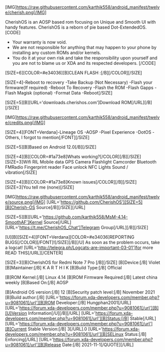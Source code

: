 [IMG]https://raw.githubusercontent.com/karthik558/android_manifest/twelve/cherish.png[/IMG]

CherishOS is an AOSP based rom focusing on Unique and Smooth UI with handy features. CherishOS is a reborn of pie based Dot-ExtendedOS.
[CODE]
* Your warranty is now void.
* We are not responsible for anything that may happen to your phone by installing any custom ROMs and/or kernels.
* You do it at your own risk and take the responsibility upon yourself and you are not to blame us or XDA and its respected developers.
[/CODE]


[SIZE=6][COLOR=#e34036][B]CLEAN FLASH :[/B][/COLOR][/SIZE]

[SIZE=4]-Reboot to recovery 
-Take Backup (Not Necessary)
-Flash your firmware(If required)
-Reboot To Recovery
-Flash the ROM
-Flash Gapps
-Flash Magisk (optional)
-Format Data
-Reboot[/SIZE]


[SIZE=5][B][URL='downloads.cherishos.com']Download ROM[/URL][/B][/SIZE]

[IMG]https://raw.githubusercontent.com/karthik558/android_manifest/twelve/credits.png[/IMG]

[SIZE=4][FONT=Verdana]-Lineage OS
-AOSP
-Pixel Experience
-DotOS
-Others, I forgot to mention[/FONT][/SIZE]

[SIZE=5][B]Based on Android 12.0[/B][/SIZE]

[SIZE=4][B][COLOR=#1a73e8]Whats working?[/COLOR][/B][/SIZE]
[SIZE=3]Wifi
RIL
Mobile data
GPS
Camera
Flashlight
Camcorder
Bluetooth
FMRadio
Fingerprint reader
Face unlock
NFC
Lights
Sound / vibration[/SIZE]

[SIZE=4][B][COLOR=#1a73e8]Known issues[/COLOR][/B][/SIZE]
[SIZE=3]You tell me (none)[/SIZE]

[IMG]https://raw.githubusercontent.com/karthik558/android_manifest/twelve/source.png[/IMG]
[URL='https://github.com/CherishOS'][SIZE=5][B]Cherish-OS Source[/B][/SIZE][/URL]

[SIZE=5][B][URL='https://github.com/karthik558/MsM-4.14-SmoothAF']Kernel Source[/URL]
[URL='https://t.me/CherishOS_Chat']Telegram Group[/URL][/B][/SIZE]

[U][B][SIZE=4][FONT=Verdana][COLOR=#e34036]REPORTING BUGS[/COLOR][/FONT]![/SIZE][/B][/U]
As soon as the problem occurs, take a logcat!
[URL='http://telegra.ph/Logcats-are-important-03-01']for more READ THIS[/URL][/CENTER]

[SIZE=3][B]CherishOS for Redmi Note 7 Pro [/B][/SIZE]
[B]Device:[/B] Violet
[B]Maintainer:[/B] K A R T H I K
[B]Build Type:[/B] Official

[B]ROM Kernel:[/B] Linux 4.14
[B]ROM Firmware Required:[/B] Latest china weekly
[B]Based On:[/B] AOSP

[B]Android OS version:[/B] 12
[B]Security patch level:[/B] November 2021
[B]Build author:[/B]
[URL='https://forum.xda-developers.com/member.php?u=9081061[/url'][B]ROM Developer:[/B] Hungphan2001[/URL]
[URL='https://forum.xda-developers.com/member.php?u=9081061[/url'][B][U]Version Information[/U][/B][/URL]
[URL='https://forum.xda-developers.com/member.php?u=9081061[/url'][B]Status:[/B] Stable[/URL]
[URL='https://forum.xda-developers.com/member.php?u=9081061[/url'][B]Current Stable Version:[/B] 3[/URL].0
[URL='https://forum.xda-developers.com/member.php?u=9081061[/url'][B]SELinux Status:[/B] Enforcing[/URL]
[URL='https://forum.xda-developers.com/member.php?u=9081061[/url'][B]Release Date:[/B] 2021-11-1[/QUOTE][/URL]